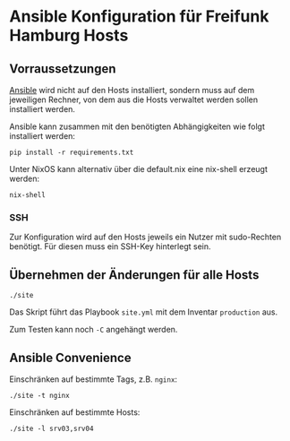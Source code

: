 # Ansible Konfiguration für Freifunk Hamburg Hosts

## Vorraussetzungen

[Ansible][] wird nicht auf den Hosts installiert, sondern muss auf dem jeweiligen
Rechner, von dem aus die Hosts verwaltet werden sollen installiert werden.

Ansible kann zusammen mit den benötigten Abhängigkeiten wie folgt installiert
werden:

    pip install -r requirements.txt

Unter NixOS kann alternativ über die default.nix eine nix-shell erzeugt werden:

    nix-shell

  [Ansible]: https://docs.ansible.com/ansible/

### SSH

Zur Konfiguration wird auf den Hosts jeweils ein Nutzer mit sudo-Rechten
benötigt. Für diesen muss ein SSH-Key hinterlegt sein.

## Übernehmen der Änderungen für alle Hosts

    ./site

Das Skript führt das Playbook `site.yml` mit dem Inventar `production` aus.

Zum Testen kann noch `-C` angehängt werden.

## Ansible Convenience

Einschränken auf bestimmte Tags, z.B. `nginx`:

    ./site -t nginx

Einschränken auf bestimmte Hosts:

    ./site -l srv03,srv04
